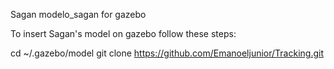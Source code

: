 Sagan
modelo_sagan for gazebo

To insert Sagan's model on gazebo follow these steps:

cd ~/.gazebo/model
git clone https://github.com/Emanoeljunior/Tracking.git

